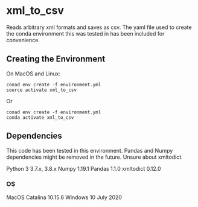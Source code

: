 # xml_to_csv
Reads arbitrary xml formats and saves as csv. The yaml file used to create the conda environment this was tested in has been included for convenience.


## Creating the Environment
On MacOS and Linux:
```
conad env create -f environment.yml
source activate xml_to_csv
```
Or
```
conad env create -f environment.yml
conda activate xml_to_csv
```


## Dependencies
This code has been tested in this environment. Pandas and Numpy dependencies might be removed in the future. Unsure about xmltodict.


Python 3 3.7.x, 3.8.x
Numpy 1.19.1
Pandas 1.1.0
xmltodict 0.12.0

### OS
MacOS Catalina 10.15.6
Windows 10 July 2020
